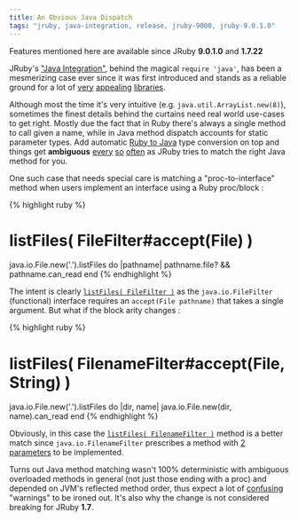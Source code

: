 ```yaml
---
title: An Obvious Java Dispatch
tags: "jruby, java-integration, release, jruby-9000, jruby-9.0.1.0"
---
```


<div class="message">
  Features mentioned here are available since JRuby <b>9.0.1.0</b> and <b>1.7.22<!--<sup>*</sup>--></b>
</div>

JRuby's ["Java Integration"][1], behind the magical `require 'java'`, has been a mesmerizing
case ever since it was first introduced and stands as a reliable ground for a lot of
[very][2] [appealing][3] [libraries][4].

Although most the time it's very intuitive (e.g. `java.util.ArrayList.new(8)`),
sometimes the finest details behind the curtains need real world use-cases to get right.
Mostly due the fact that in Ruby there's always a single method to call given a name,
while in Java method dispatch accounts for static parameter types.
Add automatic [Ruby to Java][5] type conversion on top and things get
**ambiguous** [every][6] [so][7] [often][8] as JRuby tries to match the right Java method for you.

One such case that needs special care is matching a "proc-to-interface" method when
users implement an interface using a Ruby proc/block :

{% highlight ruby %}
# listFiles( FileFilter#accept(File) )
java.io.File.new('.').listFiles do |pathname|
  pathname.file? && pathname.can_read
end
{% endhighlight %}

The intent is clearly [`listFiles( FileFilter )`][9] as the `java.io.FileFilter`
(functional) interface requires an `accept(File pathname)` that takes a single argument.
But what if the block arity changes :

{% highlight ruby %}
# listFiles( FilenameFilter#accept(File, String) )
java.io.File.new('.').listFiles do |dir, name|
  java.io.File.new(dir, name).can_read
end
{% endhighlight %}

Obviously, in this case the [`listFiles( FilenameFilter )`][10] method is a better
match since `java.io.FilenameFilter` prescribes a method with [2 parameters][11]
to be implemented.

Turns out Java method matching wasn't 100% deterministic with ambiguous overloaded
methods in general (not just those ending with a proc) and depended on JVM's reflected
method order, thus expect a lot of [confusing][8] "warnings" to be ironed out.
It's also why the change is not considered breaking for JRuby **1.7**.

[1]: https://github.com/jruby/jruby/wiki/CallingJavaFromJRuby
[2]: https://www.elastic.co/products/logstash
[3]: http://shoesrb.com/
[4]: https://github.com/jruby/jrubyfx
[5]: https://github.com/jruby/jruby/wiki/CallingJavaFromJRuby#conversion-of-types
<!-- ambiguous -->
[6]: https://github.com/jruby/jruby/issues/2595
[7]: https://github.com/jruby/jruby/issues/3263

[9]: http://docs.oracle.com/javase/7/docs/api/java/io/File.html#listFiles%28java.io.FileFilter%29
[10]: http://docs.oracle.com/javase/7/docs/api/java/io/File.html#listFiles%28java.io.FilenameFilter%29
[11]: http://docs.oracle.com/javase/7/docs/api/java/io/FilenameFilter.html

[8]: https://github.com/jruby/jruby/issues/2865
